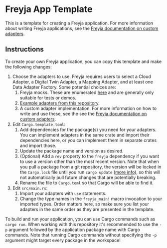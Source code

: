 # Freyja App Template

This is a template for creating a Freyja application. For more information about writing Freyja applications, see the [Freyja documentation on custom adapters](https://github.com/eclipse-ibeji/freyja/blob/main/docs/custom-adapters.md).

## Instructions

To create your own Freyja application, you can copy this template and make the following changes:

1. Choose the adapters to use. Freyja requires users to select a Cloud Adapter, a Digital Twin Adapter, a Mapping Adapter, and at least one Data Adapter Factory. Some potential choices are:
    1. Freyja mocks. These are enumerated [here](https://github.com/eclipse-ibeji/freyja/blob/main/docs/quickstart.md#appendix-a) and are generally only suitable for tests or demos.
    1. [Example adapters from this repository](../../freyja_adapters/).
    1. A custom adapter implementation. For more information on how to write and use these, see the see the [Freyja documentation on custom adapters](https://github.com/eclipse-ibeji/freyja/blob/main/docs/custom-adapters.md).
1. Edit `Cargo.template.toml`:
    1. Add dependencies for the package(s) you need for your adapters. You can implement adapters in the same crate and import their dependencies here, or you can implement them in separate crates and import those.
    1. Update the package name and version as desired.
    1. (Optional) Add a `rev` property to the `freyja` dependency if you want to use a version other than the most recent version. Note that when you pull a package from a git repository, the version will be locked in the `Cargo.lock` file until you run `cargo update` ([more info](https://doc.rust-lang.org/cargo/reference/specifying-dependencies.html#specifying-dependencies-from-git-repositories)), so this will not automatically pull future changes that are potentially breaking.
    1. Rename the file to `Cargo.toml` so that Cargo will be able to find it.
1. Edit `src/main.rs`:
    1. Import your adapters with `use` statements.
    1. Change the type names in the `freyja_main!` macro invocation to your imported types. Order matters here, so make sure you list your adapters in the same order as they are presented in the template.

To build and run your application, you can use Cargo commands such as `cargo run`. When working with this repository it's recommended to use the `-p` argument followed by the application package name with Cargo commands. Note that running Cargo commands without specifying the `-p` argument might target every package in the workspace!

